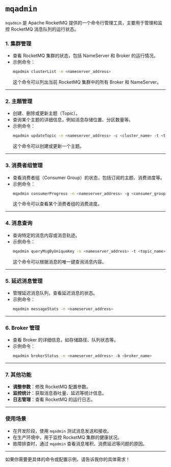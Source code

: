# `mqadmin`

`mqadmin` 是 Apache RocketMQ 提供的一个命令行管理工具，主要用于管理和监控 RocketMQ 消息队列的运行状态。

### 1. **集群管理**
- 查看 RocketMQ 集群的状态，包括 NameServer 和 Broker 的运行情况。
- 示例命令：
  ```bash
  mqadmin clusterList -n <nameserver_address>
  ```
  这个命令可以列出当前 RocketMQ 集群中的所有 Broker 和 NameServer。

---

### 2. **主题管理**
- 创建、删除或更新主题（Topic）。
- 查询某个主题的详细信息，例如消息存储位置、分区数量等。
- 示例命令：
  ```bash
  mqadmin updateTopic -n <nameserver_address> -c <cluster_name> -t <topic_name>
  ```
  这个命令可以创建或更新一个主题。

---

### 3. **消费者组管理**
- 查看消费者组（Consumer Group）的状态，包括订阅的主题、消费进度等。
- 示例命令：
  ```bash
  mqadmin consumerProgress -n <nameserver_address> -g <consumer_group>
  ```
  这个命令可以查看某个消费者组的消费进度。

---

### 4. **消息查询**
- 查询特定的消息内容或消息轨迹。
- 示例命令：
  ```bash
  mqadmin queryMsgByUniqueKey -n <nameserver_address> -t <topic_name> -k <msg_key>
  ```
  这个命令可以根据消息的唯一键查询消息内容。

---

### 5. **延迟消息管理**
- 管理延迟消息队列，查看延迟消息的状态。
- 示例命令：
  ```bash
  mqadmin messageStats -n <nameserver_address>
  ```

---

### 6. **Broker 管理**
- 查看 Broker 的详细信息，如存储路径、队列状态等。
- 示例命令：
  ```bash
  mqadmin brokerStatus -n <nameserver_address> -b <broker_name>
  ```

---

### 7. **其他功能**
- **调整参数**：修改 RocketMQ 配置参数。
- **监控统计**：获取消息吞吐量、延迟等统计信息。
- **日志管理**：查看 RocketMQ 的运行日志。

---

### 使用场景
- 在开发阶段，使用 `mqadmin` 测试消息发送和接收。
- 在生产环境中，用于监控 RocketMQ 集群的健康状况。
- 故障排查时，通过 `mqadmin` 查看消息堆积、消费延迟等问题的原因。

---

如果你需要更具体的命令或配置示例，请告诉我你的具体需求！